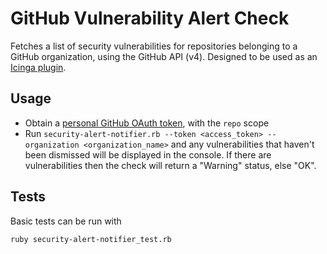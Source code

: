 # GitHub Vulnerability Alert Check

Fetches a list of security vulnerabilities for repositories belonging to a
GitHub organization, using the GitHub API (v4). Designed to be used as an
[Icinga
plugin](https://icinga.com/docs/icinga2/latest/doc/05-service-monitoring/#plugin-api).

## Usage

- Obtain a [personal GitHub OAuth
  token](https://help.github.com/en/github/authenticating-to-github/creating-a-personal-access-token-for-the-command-line#creating-a-token),
  with the `repo` scope
- Run `security-alert-notifier.rb --token <access_token> --organization <organization_name>` and any
  vulnerabilities that haven't been dismissed will be displayed in the console.
  If there are vulnerabilities then the check will return a "Warning" status, else
  "OK".

## Tests

Basic tests can be run with

```bash
ruby security-alert-notifier_test.rb
```
